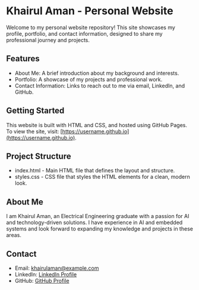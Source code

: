 # Khairul Aman - Personal Website

Welcome to my personal website repository! This site showcases my profile, portfolio, and contact information, designed to share my professional journey and projects.

## Features
- About Me: A brief introduction about my background and interests.
- Portfolio: A showcase of my projects and professional work.
- Contact Information: Links to reach out to me via email, LinkedIn, and GitHub.

## Getting Started
This website is built with HTML and CSS, and hosted using GitHub Pages. To view the site, visit: [https://username.github.io](https://username.github.io).

## Project Structure
- index.html - Main HTML file that defines the layout and structure.
- styles.css - CSS file that styles the HTML elements for a clean, modern look.

## About Me
I am Khairul Aman, an Electrical Engineering graduate with a passion for AI and technology-driven solutions. I have experience in AI and embedded systems and look forward to expanding my knowledge and projects in these areas.

## Contact
- Email: khairulaman@example.com
- LinkedIn: [LinkedIn Profile](https://www.linkedin.com/in/khairulaman)
- GitHub: [GitHub Profile](https://github.com/khairulaman)
